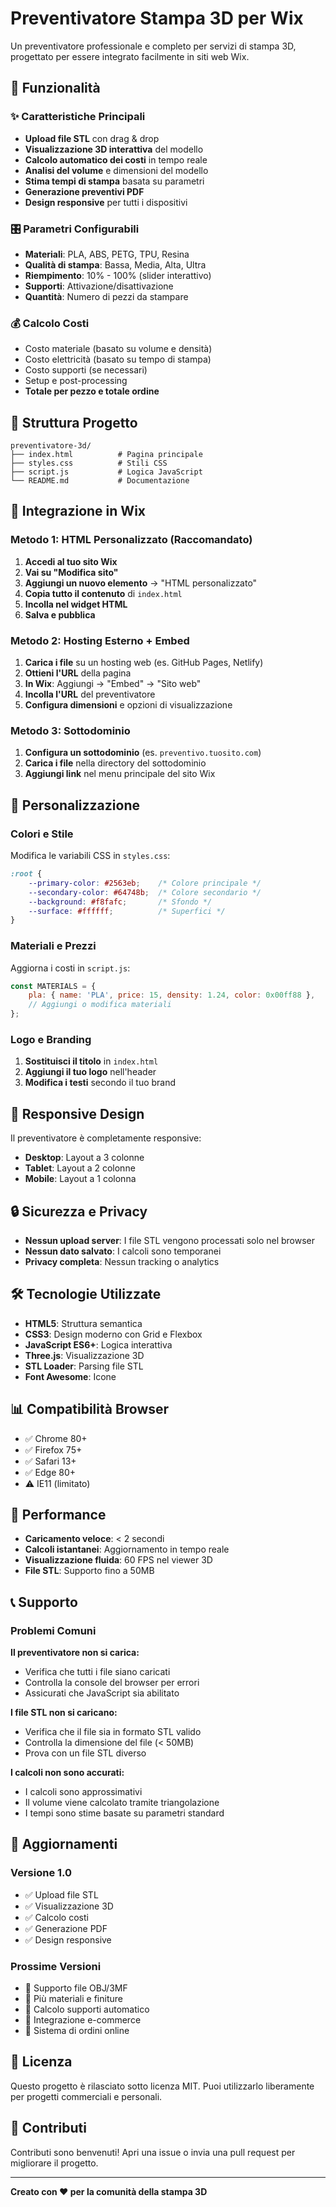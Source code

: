 # Preventivatore Stampa 3D per Wix

Un preventivatore professionale e completo per servizi di stampa 3D, progettato per essere integrato facilmente in siti web Wix.

## 🚀 Funzionalità

### ✨ Caratteristiche Principali
- **Upload file STL** con drag & drop
- **Visualizzazione 3D interattiva** del modello
- **Calcolo automatico dei costi** in tempo reale
- **Analisi del volume** e dimensioni del modello
- **Stima tempi di stampa** basata su parametri
- **Generazione preventivi PDF**
- **Design responsive** per tutti i dispositivi

### 🎛️ Parametri Configurabili
- **Materiali**: PLA, ABS, PETG, TPU, Resina
- **Qualità di stampa**: Bassa, Media, Alta, Ultra
- **Riempimento**: 10% - 100% (slider interattivo)
- **Supporti**: Attivazione/disattivazione
- **Quantità**: Numero di pezzi da stampare

### 💰 Calcolo Costi
- Costo materiale (basato su volume e densità)
- Costo elettricità (basato su tempo di stampa)
- Costo supporti (se necessari)
- Setup e post-processing
- **Totale per pezzo e totale ordine**

## 📁 Struttura Progetto

```
preventivatore-3d/
├── index.html          # Pagina principale
├── styles.css          # Stili CSS
├── script.js           # Logica JavaScript
└── README.md           # Documentazione
```

## 🔧 Integrazione in Wix

### Metodo 1: HTML Personalizzato (Raccomandato)

1. **Accedi al tuo sito Wix**
2. **Vai su "Modifica sito"**
3. **Aggiungi un nuovo elemento** → "HTML personalizzato"
4. **Copia tutto il contenuto** di `index.html`
5. **Incolla nel widget HTML**
6. **Salva e pubblica**

### Metodo 2: Hosting Esterno + Embed

1. **Carica i file** su un hosting web (es. GitHub Pages, Netlify)
2. **Ottieni l'URL** della pagina
3. **In Wix**: Aggiungi → "Embed" → "Sito web"
4. **Incolla l'URL** del preventivatore
5. **Configura dimensioni** e opzioni di visualizzazione

### Metodo 3: Sottodominio

1. **Configura un sottodominio** (es. `preventivo.tuosito.com`)
2. **Carica i file** nella directory del sottodominio
3. **Aggiungi link** nel menu principale del sito Wix

## 🎨 Personalizzazione

### Colori e Stile
Modifica le variabili CSS in `styles.css`:

```css
:root {
    --primary-color: #2563eb;    /* Colore principale */
    --secondary-color: #64748b;  /* Colore secondario */
    --background: #f8fafc;       /* Sfondo */
    --surface: #ffffff;          /* Superfici */
}
```

### Materiali e Prezzi
Aggiorna i costi in `script.js`:

```javascript
const MATERIALS = {
    pla: { name: 'PLA', price: 15, density: 1.24, color: 0x00ff88 },
    // Aggiungi o modifica materiali
};
```

### Logo e Branding
1. **Sostituisci il titolo** in `index.html`
2. **Aggiungi il tuo logo** nell'header
3. **Modifica i testi** secondo il tuo brand

## 📱 Responsive Design

Il preventivatore è completamente responsive:
- **Desktop**: Layout a 3 colonne
- **Tablet**: Layout a 2 colonne
- **Mobile**: Layout a 1 colonna

## 🔒 Sicurezza e Privacy

- **Nessun upload server**: I file STL vengono processati solo nel browser
- **Nessun dato salvato**: I calcoli sono temporanei
- **Privacy completa**: Nessun tracking o analytics

## 🛠️ Tecnologie Utilizzate

- **HTML5**: Struttura semantica
- **CSS3**: Design moderno con Grid e Flexbox
- **JavaScript ES6+**: Logica interattiva
- **Three.js**: Visualizzazione 3D
- **STL Loader**: Parsing file STL
- **Font Awesome**: Icone

## 📊 Compatibilità Browser

- ✅ Chrome 80+
- ✅ Firefox 75+
- ✅ Safari 13+
- ✅ Edge 80+
- ⚠️ IE11 (limitato)

## 🚀 Performance

- **Caricamento veloce**: < 2 secondi
- **Calcoli istantanei**: Aggiornamento in tempo reale
- **Visualizzazione fluida**: 60 FPS nel viewer 3D
- **File STL**: Supporto fino a 50MB

## 📞 Supporto

### Problemi Comuni

**Il preventivatore non si carica:**
- Verifica che tutti i file siano caricati
- Controlla la console del browser per errori
- Assicurati che JavaScript sia abilitato

**I file STL non si caricano:**
- Verifica che il file sia in formato STL valido
- Controlla la dimensione del file (< 50MB)
- Prova con un file STL diverso

**I calcoli non sono accurati:**
- I calcoli sono approssimativi
- Il volume viene calcolato tramite triangolazione
- I tempi sono stime basate su parametri standard

## 🔄 Aggiornamenti

### Versione 1.0
- ✅ Upload file STL
- ✅ Visualizzazione 3D
- ✅ Calcolo costi
- ✅ Generazione PDF
- ✅ Design responsive

### Prossime Versioni
- 🔄 Supporto file OBJ/3MF
- 🔄 Più materiali e finiture
- 🔄 Calcolo supporti automatico
- 🔄 Integrazione e-commerce
- 🔄 Sistema di ordini online

## 📄 Licenza

Questo progetto è rilasciato sotto licenza MIT. Puoi utilizzarlo liberamente per progetti commerciali e personali.

## 🤝 Contributi

Contributi sono benvenuti! Apri una issue o invia una pull request per migliorare il progetto.

---

**Creato con ❤️ per la comunità della stampa 3D** 